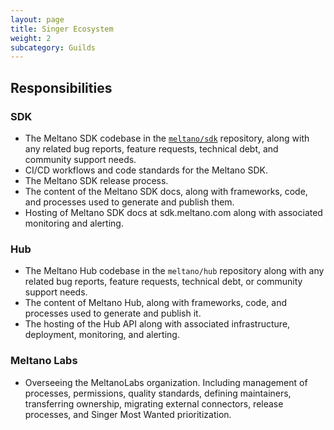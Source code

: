 ```yaml
---
layout: page
title: Singer Ecosystem
weight: 2
subcategory: Guilds
---
```


## Responsibilities


### SDK

- The Meltano SDK codebase in the [`meltano/sdk`](https://github.com/meltano/sdk) repository, along with any related bug reports, feature requests, technical debt, and community support needs.
- CI/CD workflows and code standards for the Meltano SDK.
- The Meltano SDK release process.
- The content of the Meltano SDK docs, along with frameworks, code, and processes used to generate and publish them.
- Hosting of Meltano SDK docs at sdk.meltano.com along with associated monitoring and alerting.

### Hub

- The Meltano Hub codebase in the `meltano/hub` repository along with any related bug reports, feature requests, technical debt, or community support needs.
- The content of Meltano Hub, along with frameworks, code, and processes used to generate and publish it.
- The hosting of the Hub API along with associated infrastructure, deployment, monitoring, and alerting.

### Meltano Labs

- Overseeing the MeltanoLabs organization. Including management of processes, permissions, quality standards, defining maintainers, transferring ownership, migrating external connectors, release processes, and Singer Most Wanted prioritization.
